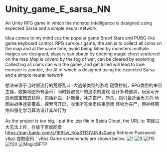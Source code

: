 # Unity_game_E_sarsa_NN
An Unity RPG game in which the monster intelligence is designed using expected Sarsa and a simple neural network

Idea comes to my mind coz the popular game Brawl Stars and PUBG-like game
keyboard control, RPG surviour game, the aim is to collect all coins on the map and at the same time, avoid being killed by monsters
multiple magics are designed, players can obatin by opening magic chest scattered on the map
Map is coverd by the fog of war, can be cleared by exploring
Collecting all coins can win the game, and get killed will lead to lose
monster is zombie, the AI of which is designed using the expected Sarsa and a simple neural network

想法来源于当时很流行的荒野乱斗+大逃杀类型的游戏
键盘控制，RPG类型的末日生存，收集地图所有金币，同时躲避丧尸的追杀的游戏
设计多种道具，玩家可开启地图宝箱去获得，包括补血，补能量，冰冻丧尸，斩杀，指引最近金币方向
地图由战争迷雾覆盖，探索可开启，收集所有金币结束游戏
怪物为丧尸，用神经网络和强化学习算法设计其AI行为


As the project is too big, I put the .zip file in Baidu Cloud, the URL is:
项目过大无法上传，存放于百度网盘
https://pan.baidu.com/s/169sw_Kqu8TI3tVJN4s0amg 
Retrieve Password: v8pz 
提取密码：v8pz 
Game screenshots are shown below.
![1](https://user-images.githubusercontent.com/41991958/129158379-9687c8b8-b811-4a5b-9df4-ab17ec10f3ce.PNG)
![3](https://user-images.githubusercontent.com/41991958/129158384-cd20da90-75de-4bad-af20-8f55510d9e8f.PNG)
![f15](https://user-images.githubusercontent.com/41991958/129158386-91f5f1bc-6293-4a2a-b6fd-08febce6b781.PNG)
![f20](https://user-images.githubusercontent.com/41991958/129158389-e0cac995-e4dd-46a2-aebd-f72447192a1d.PNG)
![MagicBFTP](https://user-images.githubusercontent.com/41991958/129158390-bbbb8961-b3d7-4a8c-83e2-4a1a27e169c8.PNG)

